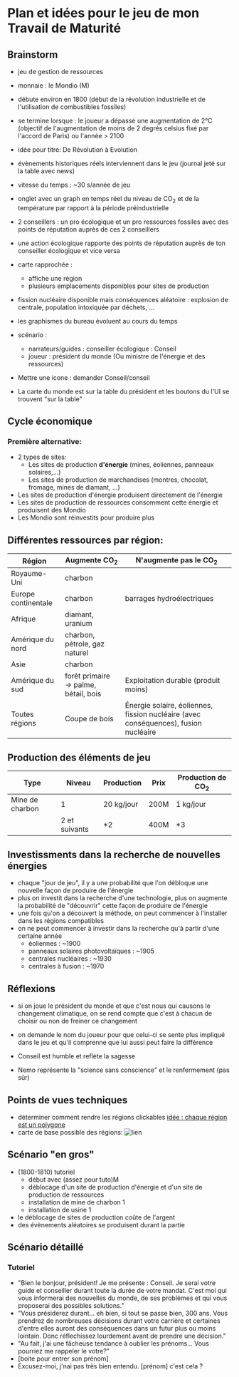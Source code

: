 # Plan et idées pour le jeu de mon Travail de Maturité

## Brainstorm

- jeu de gestion de ressources

- monnaie : le Mondio (M)

- débute environ en 1800 (début de la révolution industrielle et de l'utilisation de combustibles fossiles)

- se termine lorsque : le joueur a dépassé une augmentation de 2°C (objectif de l'augmentation de moins de 2 degrés celsius fixé par l'accord de Paris) ou l'année > 2100

- idée pour titre: De Révolution à Evolution

- évènements historiques réels interviennent dans le jeu (journal jeté sur la table avec news)

- vitesse du temps : ~30 s/année de jeu

- onglet avec un graph en temps réel du niveau de CO<sub>2</sub> et de la température par rapport à la période préindustrielle

- 2 conseillers : un pro écologique et un pro ressources fossiles avec des points de réputation auprès de ces 2 conseillers
- une action écologique rapporte des points de réputation auprès de ton conseiller écologique et vice versa 

- carte rapprochée : 
	- affiche une région 
    - plusieurs emplacements disponibles pour sites de production

- fission nucléaire disponible mais conséquences aléatoire : explosion de centrale, population intoxiquée par déchets, ...

- les graphismes du bureau évoluent au cours du temps

- scénario :
    - narrateurs/guides : conseiller écologique : Conseil
    - joueur : président du monde (Ou ministre de l'énergie et des ressources)

- Mettre une icone : demander Conseil/conseil 

- La carte du monde est sur la table du président et les boutons du l'UI se trouvent "sur la table"


## Cycle économique

### Première alternative:

- 2 types de sites:
    - Les sites de production **d'énergie** (mines, éoliennes, panneaux solaires,...)
    - Les sites de production de marchandises (montres, chocolat, fromage, mines de diamant, ...)
- Les sites de production d'énergie produisent directement de l'énergie
- Les sites de production de ressources consomment cette énergie et produisent des Mondio
- Les Mondio sont réinvestits pour produire plus


<!-- ### Deuxième alternative:

- 3 types de sites:
    - Les sites de production de **ressources énergétiques** (mines, ...)
    - Les sites de production de matières premières (or, fer, diamant, cotton, ...)
    - Les sites de production de produits finis (acier, tissus, voitures, ...)
- Les sites de production de ressources énergétiques produisent du combustible qui peut être vendu ou utilisé pour produire de l'énergie (par défaut: énergie)
- Les sites de production de matières premières nécessitent de l'énergie
- Les sites de production produits finis utilisent des matières premières pour produire des produits finis 

==> TROP COMPLIQUÉ -->

## Différentes ressources par région:

Région | Augmente CO<sub>2</sub> | N'augmente pas le CO<sub>2</sub>
-------|-------------------------|-------------------------
Royaume-Uni | charbon | 
Europe continentale | charbon | barrages hydroélectriques
Afrique | diamant, uranium |
Amérique du nord | charbon, pétrole, gaz naturel | 
Asie | charbon |
Amérique du sud | forêt primaire → palme, bétail, bois | Exploitation durable (produit moins)
Toutes régions | Coupe de bois | Énergie solaire, éoliennes, fission nucléaire (avec conséquences), fusion nucléaire


## Production des éléments de jeu

Type | Niveau | Production | Prix | Production de CO<sub>2</sub>
-----|--------|------------|------|-------------------------
Mine de charbon | 1 | 20 kg/jour | 200M | 1 kg/jour
 &nbsp; | 2 et suivants | *2 | 400M | *3


## Investissments dans la recherche de nouvelles énergies

- chaque "jour de jeu", il y a une probabilité que l'on débloque une nouvelle façon de produire de l'énergie
- plus on investit dans la recherche d'une technologie, plus on augmente la probabilité de "découvrir" cette façon de produire de l'énergie
- une fois qu'on a découvert la méthode, on peut commencer à l'installer dans les régions compatibles
- on ne peut commencer à investir dans la recherche qu'à partir d'une certaine année
    - éoliennes : ~1900
    - panneaux solaires photovoltaïques : ~1905
    - centrales nucléaires : ~1930
    - centrales à fusion : ~1970



## Réflexions

- si on joue le président du monde et que c'est nous qui causons le changement climatique, on se rend compte que c'est à chacun de choisir ou non de freiner ce changement

- on demande le nom du joueur pour que celui-ci se sente plus impliqué dans le jeu et qu'il comprenne que lui aussi peut faire la différence

- Conseil est humble et reflète la sagesse
- Nemo représente la "science sans conscience" et le renfermement (pas sûr)


## Points de vues techniques

- déterminer comment rendre les régions clickables [idée : chaque région est un polygone](http://phaser.io/examples/v2/geometry/polygon-contains)
- carte de base possible des régions: ![lien](http://www.worldometers.info/img/7-continents-of-the-world.gif)


## Scénario "en gros"

- (1800-1810) tutoriel
	- début avec (assez pour tuto)M
	- déblocage d'un site de production d'énergie et d'un site de production de ressources 
	- installation de mine de charbon 1
	- installation de usine 1
- le déblocage de sites de production coûte de l'argent 
- des évènements aléatoires se produisent durant la partie


## Scénario détaillé

### Tutoriel

- "Bien le bonjour, président! Je me présente : Conseil. Je serai votre guide et conseiller durant toute la durée de votre mandat. C'est moi qui vous informerai des nouvelles du monde, de ses problèmes et qui vous proposerai  des possibles solutions."
- "Vous présiderez durant... eh bien, si tout se passe bien, 300 ans. Vous prendrez de nombreuses décisions durant votre carrière et certaines d'entre elles auront des conséquences dans un futur plus ou moins lointain. Donc réflechissez lourdement avant de prendre une décision."
- "Au fait, j'ai une fâcheuse tendance à oublier les prénoms... Vous pourriez me rappeler le votre?"
- [boite pour entrer son prénom]
- Excusez-moi, j'nai pas très bien entendu. [prénom] c'est cela ?
